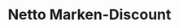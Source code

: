 ---
title: "Netto Marken-Discount"
url: /annaberg-buchholz/netto-marken-discount-dresdner-strasse/
shop: Supermarkt
---